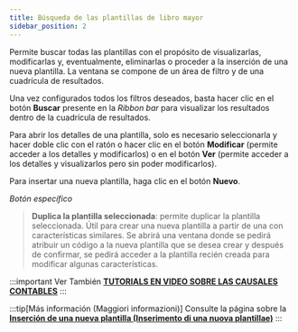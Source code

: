 ```yaml
---
title: Búsqueda de las plantillas de libro mayor
sidebar_position: 2
---
```


Permite buscar todas las plantillas con el propósito de visualizarlas, modificarlas y, eventualmente, eliminarlas o proceder a la inserción de una nueva plantilla. La ventana se compone de un área de filtro y de una cuadrícula de resultados.

Una vez configurados todos los filtros deseados, basta hacer clic en el botón **Buscar** presente en la *Ribbon bar* para visualizar los resultados dentro de la cuadrícula de resultados.

Para abrir los detalles de una plantilla, solo es necesario seleccionarla y hacer doble clic con el ratón o hacer clic en el botón **Modificar** (permite acceder a los detalles y modificarlos) o en el botón **Ver** (permite acceder a los detalles y visualizarlos pero sin poder modificarlos).

Para insertar una nueva plantilla, haga clic en el botón **Nuevo**.

*Botón específico*  

> **Duplica la plantilla seleccionada**: permite duplicar la plantilla seleccionada. Útil para crear una nueva plantilla a partir de una con características similares. Se abrirá una ventana donde se pedirá atribuir un código a la nueva plantilla que se desea crear y después de confirmar, se pedirá acceder a la plantilla recién creada para modificar algunas características. 

:::important Ver También
[**TUTORIALS EN VIDEO SOBRE LAS CAUSALES CONTABLES**](/docs/video/finance/intro)
:::

:::tip[Más información (Maggiori informazioni)]
Consulte la página sobre la [**Inserción de una nueva plantilla (Inserimento di una nuova plantillae)**](/docs/configurations/tables/finance/ledger-records-templates/insert-ledger-records-templates)
:::